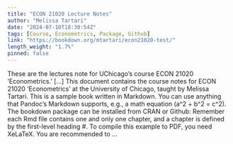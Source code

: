 ```yaml
---
title: "ECON 21020 Lecture Notes"
author: "Melissa Tartari"
date: "2024-07-10T18:30:54Z"
tags: [Course, Econometrics, Package, Github]
link: "https://bookdown.org/mtartari/econ21020-test/"
length_weight: "1.7%"
pinned: false
---
```


These are the lectures note for UChicago’s course ECON 21020 ‘Econometrics.’ [...] This document contains the course notes for ECON 21020 ‘Econometrics’ at the University of Chicago, taught by Melissa Tartari. This is a sample book written in Markdown. You can use anything that Pandoc’s Markdown supports, e.g., a math equation \(a^2 + b^2 = c^2\). The bookdown package can be installed from CRAN or Github: Remember each Rmd file contains one and only one chapter, and a chapter is defined by the first-level heading #. To compile this example to PDF, you need XeLaTeX. You are recommended to ...
